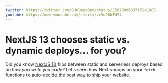 ```yaml
---
twitter: https://twitter.com/BHolmesDev/status/1587090663715241985
youtube: https://www.youtube.com/shorts/zcVoO8bF474
---
```


# NextJS 13 chooses static vs. dynamic deploys... for you?

Did you know [NextJS 13](https://beta.nextjs.org/docs) flips between static and serverless deploys based on *how you write you code?* Let's seen how Next snoops on your `fetch` functions to auto-decide the best way to ship your website.
